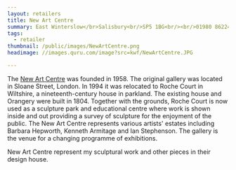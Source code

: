 ```yaml
---
layout: retailers
title: New Art Centre
summary: East Winterslow</br>Salisbury<br/>SP5 1BG<br/><br/>01980 862244
tags:
  - retailer
thumbnail: /public/images/NewArtCentre.png
headimage: //images.quru.com/image?src=kwf/NewArtCentre.JPG

---
```


The [New Art Centre](//sculpture.uk.com/artists/katie-walker) was founded in 1958. The original gallery was located in Sloane Street, London. In 1994 it was relocated to Roche Court in Wiltshire, a nineteenth-century house in parkland. The existing house and Orangery were built in 1804. Together with the grounds, Roche Court is now used as a sculpture park and educational centre where work is shown inside and out providing a survey of sculpture for the enjoyment of the public. The New Art Centre represents various artists' estates including Barbara Hepworth, Kenneth Armitage and Ian Stephenson. The gallery is the venue for a changing programme of exhibitions.

New Art Centre represent my sculptural work and other pieces in their design house.
